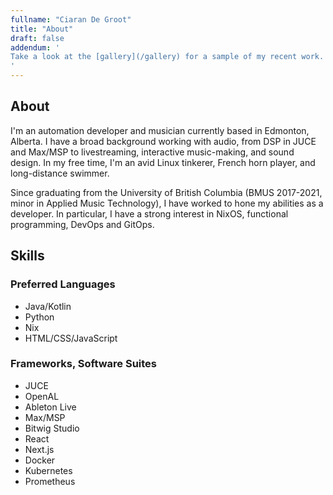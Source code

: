 ```yaml
---
fullname: "Ciaran De Groot"
title: "About"
draft: false
addendum: '
Take a look at the [gallery](/gallery) for a sample of my recent work. Alternatively, check out the [archive](/archive) for a comprehensive list of projects.
'
---
```


## About
<!-- ![headshot](headshot.jpg) -->
I'm an automation developer and musician currently based in Edmonton,
Alberta. I have a broad background working with audio, from DSP in JUCE
and Max/MSP to livestreaming, interactive music-making, and sound design.
In my free time, I'm an avid Linux tinkerer, French horn player, and
long-distance swimmer.

Since graduating from the University of British Columbia (BMUS
2017-2021, minor in Applied Music Technology), I have worked to hone my
abilities as a developer. In particular, I have a strong interest in
NixOS, functional programming, DevOps and GitOps.

## Skills
### Preferred Languages
- Java/Kotlin
- Python
- Nix
- HTML/CSS/JavaScript
### Frameworks, Software Suites
- JUCE
- OpenAL
- Ableton Live
- Max/MSP
- Bitwig Studio
- React
- Next.js
- Docker
- Kubernetes
- Prometheus

